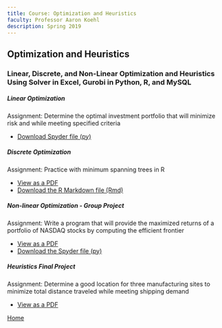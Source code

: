 ```yaml
---
title: Course: Optimization and Heuristics
faculty: Professor Aaron Koehl
description: Spring 2019
---
```


## Optimization and Heuristics
### Linear, Discrete, and Non-Linear Optimization and Heuristics Using Solver in Excel, Gurobi in Python, R, and MySQL

##### Linear Optimization
Assignment: Determine the optimal investment portfolio that will minimize risk and while meeting specified criteria
- [Download Spyder file (py)](LinearOptimization.py)

##### Discrete Optimization
Assignment: Practice with minimum spanning trees in R
- [View as a PDF](DiscreteOptimizationWriteup.pdf)
- [Download the R Markdown file (Rmd)](DiscreteOptimization.Rmd)

##### Non-linear Optimization - Group Project
Assignment: Write a program that will provide the maximized returns of a portfolio of NASDAQ stocks by computing the efficient frontier
- [View as a PDF](PortfolioGroupWriteup.pdf)
- [Download the Spyder file (py)](PortfolioGroup.py)

##### Heuristics Final Project
Assignment: Determine a good location for three manufacturing sites to minimize total distance traveled while meeting shipping demand
- [View as a PDF](FinalIntegrationAssignment.pdf)

[Home](https://cherylngo.github.io/)
